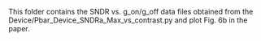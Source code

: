 This folder contains the SNDR vs. g_on/g_off data files obtained from the Device/Pbar_Device_SNDRa_Max_vs_contrast.py and plot Fig. 6b in the paper.
